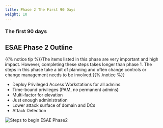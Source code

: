 ```yaml
---
title: Phase 2 The First 90 Days
weight: 10
---
```


### The first 90 days

## ESAE Phase 2 Outline

{{% notice tip %}}The items listed in this phase are very important and high impact. However, completing these steps takes longer than phase 1. The steps in this phase take a bit of planning and often change controls or change management needs to be involved.{{% /notice %}}

* Deploy Privileged Access Workstations for all admins
* Time-bound privileges (PAM, no permanent admins)
* Multi-factor for elevation
* Just enough administration
* Lower attack surface of domain and DCs
* Attack Detection

![Steps to begin ESAE Phase2](</en/redforest/images/Protecting Admin Privileges 90 Days.png?classes=shadow>)